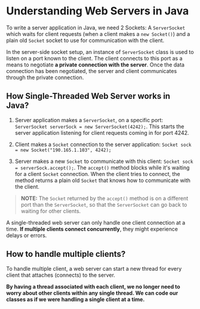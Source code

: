 # Understanding Web Servers in Java

To write a server application in Java, we need 2 Sockets: A `ServerSocket` which waits for client requests (when a client makes a `new Socket()`) and a plain old `Socket` socket to use for communication with the client.

In the server-side socket setup, an instance of `ServerSocket` class is used to listen on a port known to the client. The client connects to this port as a means to negotiate **a private connection with the server**. Once the data connection has been negotiated, the server and client communicates through the private connection.

## How Single-Threaded Web Server works in Java?

1. Server application makes a `ServerSocket`, on a specific port: `ServerSocket serverSock = new ServerSocket(4242);`. This starts the server application listening for client requests coming in for port 4242.

2. Client makes a `Socket` connection to the server application: `Socket sock = new Socket("190.165.1.103", 4242);`

3. Server makes a new `Socket` to communicate with this client: `Socket sock = serverSock.accept();`. The `accept()` method blocks while it's waiting for a client `Socket` connection. When the client tries to connect, the method returns a plain old `Socket` that knows how to communicate with the client.

> **NOTE:** The `Socket` returned by the `accept()` method is on a different port than the `ServerSocket`, so that the `ServerSocket` can go back to waiting for other clients.

A single-threaded web server can only handle one client connection at a time. **If multiple clients connect concurrently**, they might experience delays or errors.

## How to handle multiple clients?

To handle multiple client, a web server can start a new thread for every client that attaches (connects) to the server.

**By having a thread associated with each client, we no longer need to worry about other clients within any single thread. We can code our classes as if we were handling a single client at a time.**
